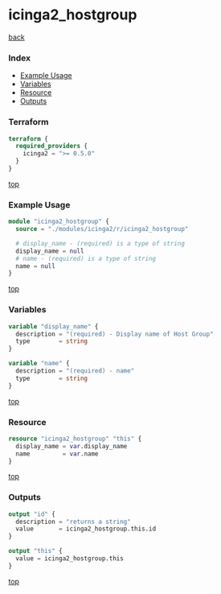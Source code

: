 # icinga2_hostgroup

[back](../icinga2.md)

### Index

- [Example Usage](#example-usage)
- [Variables](#variables)
- [Resource](#resource)
- [Outputs](#outputs)

### Terraform

```terraform
terraform {
  required_providers {
    icinga2 = ">= 0.5.0"
  }
}
```

[top](#index)

### Example Usage

```terraform
module "icinga2_hostgroup" {
  source = "./modules/icinga2/r/icinga2_hostgroup"

  # display_name - (required) is a type of string
  display_name = null
  # name - (required) is a type of string
  name = null
}
```

[top](#index)

### Variables

```terraform
variable "display_name" {
  description = "(required) - Display name of Host Group"
  type        = string
}

variable "name" {
  description = "(required) - name"
  type        = string
}
```

[top](#index)

### Resource

```terraform
resource "icinga2_hostgroup" "this" {
  display_name = var.display_name
  name         = var.name
}
```

[top](#index)

### Outputs

```terraform
output "id" {
  description = "returns a string"
  value       = icinga2_hostgroup.this.id
}

output "this" {
  value = icinga2_hostgroup.this
}
```

[top](#index)